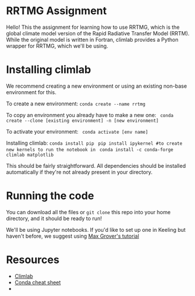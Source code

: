 # RRTMG Assignment

Hello! This the assignment for learning how to use RRTMG, which is the global climate model version of 
the Rapid Radiative Transfer Model (RRTM). While the original model is written in Fortran, climlab provides a 
Python wrapper for RRTMG, which we'll be using.

# Installing climlab

We recommend creating a new environment or using an existing non-base environment for this. 

To create a new environment:
`` conda create --name rrtmg ``

To copy an environment you already have to make a new one: 
``  conda create --clone [existing environment] -n [new environment] ``

To activate your environment:
`` conda activate [env name]``

Installing climlab:
``conda install pip ``
``pip install ipykernel #to create new kernels to run the notebook in ``
`` conda install -c conda-forge climlab matplotlib ``

This should be fairly straightforward. All dependencies should be installed automatically if they're not already present in your directory.

# Running the code

You can download all the files or ``git clone`` this repo into your home directory, and it should be ready to run!

We'll be using Jupyter notebooks. If you'd like to set up one in Keeling but haven't before, we suggest using [Max Grover's tutorial](https://github.com/mgrover1/keeling-crash-course)

# Resources
- [Climlab](https://climlab.readthedocs.io/en/latest/)
- [Conda cheat sheet](https://docs.conda.io/projects/conda/en/4.6.0/_downloads/52a95608c49671267e40c689e0bc00ca/conda-cheatsheet.pdf)
- 
